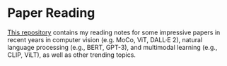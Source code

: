 # Paper Reading
[This repository](https://github.com/chuanyangjin/Paper-Reading) contains my reading notes for some impressive papers in recent years in computer vision (e.g. MoCo, ViT, DALL·E 2), natural language processing (e.g., BERT, GPT-3), and multimodal learning (e.g., CLIP, ViLT), as well as other trending topics.

